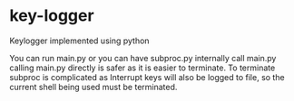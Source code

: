 # key-logger
Keylogger implemented using python

You can run main.py or you can have subproc.py internally call main.py
calling main.py directly is safer as it is easier to terminate. 
To terminate subproc is complicated as Interrupt keys will also be logged to file, so the current shell being used must be terminated.
